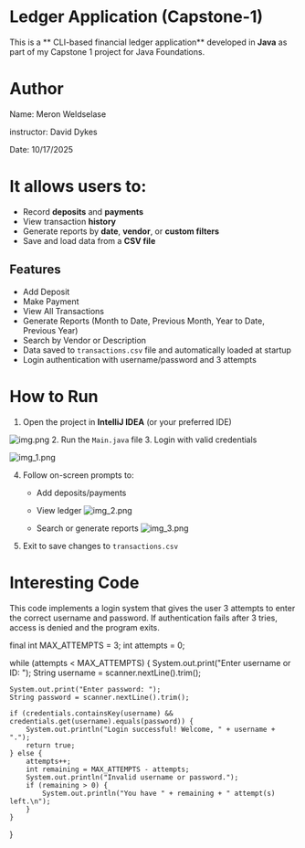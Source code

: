 # Ledger Application (Capstone-1)

This is a ** CLI-based financial ledger application** developed in **Java** as part of my Capstone 1 project for Java Foundations.


# Author 
Name: Meron Weldselase 

instructor: David Dykes

Date: 10/17/2025

# It allows users to:
- Record **deposits** and **payments**
- View transaction **history**
- Generate reports by **date**, **vendor**, or **custom filters**
- Save and load data from a **CSV file**


##  Features

-  Add Deposit
-  Make Payment
-  View All Transactions
-  Generate Reports (Month to Date, Previous Month, Year to Date, Previous Year)
-  Search by Vendor or Description
-  Data saved to `transactions.csv` file and automatically loaded at startup
-  Login authentication with username/password and 3 attempts


# How to Run
1. Open the project in **IntelliJ IDEA** (or your preferred IDE)

![img.png](target/img.png)
2. Run the `Main.java` file
3. Login with valid credentials

![img_1.png](target/img_1.png)

4. Follow on-screen prompts to:
    - Add deposits/payments
    - View ledger
   ![img_2.png](target/img_2.png)
   
    - Search or generate reports
   ![img_3.png](target/img_3.png)
5. Exit to save changes to `transactions.csv`

# Interesting Code
This code implements a login system that gives the user 3 attempts to enter the correct username and password. If authentication fails after 3 tries, access is denied and the program exits.


final int MAX_ATTEMPTS = 3;
int attempts = 0;

while (attempts < MAX_ATTEMPTS) {
System.out.print("Enter username or ID: ");
String username = scanner.nextLine().trim();

    System.out.print("Enter password: ");
    String password = scanner.nextLine().trim();

    if (credentials.containsKey(username) && credentials.get(username).equals(password)) {
        System.out.println("Login successful! Welcome, " + username + ".");
        return true;
    } else {
        attempts++;
        int remaining = MAX_ATTEMPTS - attempts;
        System.out.println("Invalid username or password.");
        if (remaining > 0) {
            System.out.println("You have " + remaining + " attempt(s) left.\n");
        }
    }
}


